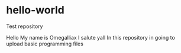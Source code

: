 # hello-world
Test repository

Hello 
My name is Omegalliax
I salute yall
In this repository in going to upload basic programming files 
